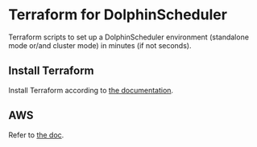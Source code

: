# Terraform for DolphinScheduler

Terraform scripts to set up a DolphinScheduler environment (standalone mode or/and cluster mode) in minutes (if not seconds).

## Install Terraform

Install Terraform according to [the documentation](https://developer.hashicorp.com/terraform/downloads?product_intent=terraform).

## AWS

Refer to [the doc](aws/README.md).
